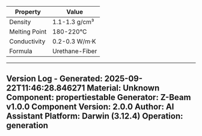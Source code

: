 | Property | Value |
|----------|-------|
| Density | 1.1-1.3 g/cm³ |
| Melting Point | 180-220°C |
| Conductivity | 0.2-0.3 W/m·K |
| Formula | Urethane-Fiber |


---
Version Log - Generated: 2025-09-22T11:46:28.846271
Material: Unknown
Component: propertiestable
Generator: Z-Beam v1.0.0
Component Version: 2.0.0
Author: AI Assistant
Platform: Darwin (3.12.4)
Operation: generation
---